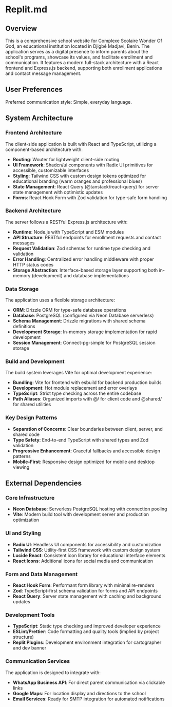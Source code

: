 # Replit.md

## Overview

This is a comprehensive school website for Complexe Scolaire Wonder Of God, an educational institution located in Djigbé Madjavi, Benin. The application serves as a digital presence to inform parents about the school's programs, showcase its values, and facilitate enrollment and communication. It features a modern full-stack architecture with a React frontend and Express.js backend, supporting both enrollment applications and contact message management.

## User Preferences

Preferred communication style: Simple, everyday language.

## System Architecture

### Frontend Architecture
The client-side application is built with React and TypeScript, utilizing a component-based architecture with:
- **Routing**: Wouter for lightweight client-side routing
- **UI Framework**: Shadcn/ui components with Radix UI primitives for accessible, customizable interfaces
- **Styling**: Tailwind CSS with custom design tokens optimized for educational branding (warm oranges and professional blues)
- **State Management**: React Query (@tanstack/react-query) for server state management with optimistic updates
- **Forms**: React Hook Form with Zod validation for type-safe form handling

### Backend Architecture
The server follows a RESTful Express.js architecture with:
- **Runtime**: Node.js with TypeScript and ESM modules
- **API Structure**: RESTful endpoints for enrollment requests and contact messages
- **Request Validation**: Zod schemas for runtime type checking and validation
- **Error Handling**: Centralized error handling middleware with proper HTTP status codes
- **Storage Abstraction**: Interface-based storage layer supporting both in-memory (development) and database implementations

### Data Storage
The application uses a flexible storage architecture:
- **ORM**: Drizzle ORM for type-safe database operations
- **Database**: PostgreSQL (configured via Neon Database serverless)
- **Schema Management**: Drizzle migrations with shared schema definitions
- **Development Storage**: In-memory storage implementation for rapid development
- **Session Management**: Connect-pg-simple for PostgreSQL session storage

### Build and Development
The build system leverages Vite for optimal development experience:
- **Bundling**: Vite for frontend with esbuild for backend production builds
- **Development**: Hot module replacement and error overlays
- **TypeScript**: Strict type checking across the entire codebase
- **Path Aliases**: Organized imports with @/ for client code and @shared/ for shared utilities

### Key Design Patterns
- **Separation of Concerns**: Clear boundaries between client, server, and shared code
- **Type Safety**: End-to-end TypeScript with shared types and Zod validation
- **Progressive Enhancement**: Graceful fallbacks and accessible design patterns
- **Mobile-First**: Responsive design optimized for mobile and desktop viewing

## External Dependencies

### Core Infrastructure
- **Neon Database**: Serverless PostgreSQL hosting with connection pooling
- **Vite**: Modern build tool with development server and production optimization

### UI and Styling
- **Radix UI**: Headless UI components for accessibility and customization
- **Tailwind CSS**: Utility-first CSS framework with custom design system
- **Lucide React**: Consistent icon library for educational interface elements
- **React Icons**: Additional icons for social media and communication

### Form and Data Management
- **React Hook Form**: Performant form library with minimal re-renders
- **Zod**: TypeScript-first schema validation for forms and API endpoints
- **React Query**: Server state management with caching and background updates

### Development Tools
- **TypeScript**: Static type checking and improved developer experience
- **ESLint/Prettier**: Code formatting and quality tools (implied by project structure)
- **Replit Plugins**: Development environment integration for cartographer and dev banner

### Communication Services
The application is designed to integrate with:
- **WhatsApp Business API**: For direct parent communication via clickable links
- **Google Maps**: For location display and directions to the school
- **Email Services**: Ready for SMTP integration for automated notifications
